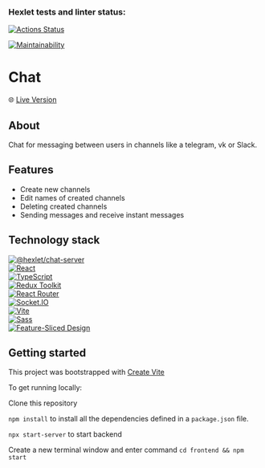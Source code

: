 ### Hexlet tests and linter status:

[![Actions Status](https://github.com/JS-Demi/frontend-project-12/actions/workflows/hexlet-check.yml/badge.svg)](https://github.com/JS-Demi/frontend-project-12/actions)

[![Maintainability](https://api.codeclimate.com/v1/badges/2c3ccf1775a0e94ceb0c/maintainability)](https://codeclimate.com/github/JS-Demi/Chat/maintainability)

# Chat
🌐 [Live Version](https://chat-ei7h.onrender.com/)

## About

Chat for messaging between users in channels like a telegram, vk or Slack.

## Features

- Create new channels
- Edit names of created channels
- Deleting created channels
- Sending messages and receive instant messages

## Technology stack

[![@hexlet/chat-server][shields-hexlet-chat-server-domain]](https://www.npmjs.com/package/@hexlet/chat-server) </br>
[![React][shields-react-domain]](https://react.dev/) </br>
[![TypeScript][shields-typescript-domain]](https://www.typescriptlang.org/) </br>
[![Redux Toolkit][shields-redux-domain]](https://redux-toolkit.js.org/) </br>
[![React Router][shields-react-router-domain]](https://reactrouter.com/) </br>
[![Socket.IO][shields-socket-io-domain]](https://socket.io/) </br>
[![Vite][shields-vite-domain]](https://vitejs.dev/) </br>
[![Sass][shields-sass-domain]](https://sass-scss.ru/) </br>
[![Feature-Sliced Design][shields-fsd-domain]](https://feature-sliced.design/) </br>

[shields-react-router-domain]: https://img.shields.io/badge/React_Router-CA4245?style=for-the-badge&logo=react-router&logoColor=white
[shields-typescript-domain]: https://img.shields.io/badge/typescript-%23007ACC.svg?style=for-the-badge&logo=typescript&logoColor=white
[shields-fsd-domain]: https://img.shields.io/badge/Feature--Sliced-Design?style=for-the-badge&color=F2F2F2&labelColor=262224&logoWidth=10&logo=data:image/png;base64,iVBORw0KGgoAAAANSUhEUgAAABQAAAAaCAYAAAC3g3x9AAAACXBIWXMAAALFAAACxQGJ1n/vAAAAAXNSR0IArs4c6QAAAARnQU1BAACxjwv8YQUAAABISURBVHgB7dKxCQAgDETR0w2cws0cys2cwhEUBbsggikCuVekDHwSQFlYo7Q+8KnmtHdFWMdk2cl5wSsbxGSZw8dm8pX9ZHUTMBUgGU2F718AAAAASUVORK5CYII=
[shields-vite-domain]: https://img.shields.io/badge/vite-%23646CFF.svg?style=for-the-badge&logo=vite&logoColor=white
[shields-react-domain]: https://img.shields.io/badge/react-%2320232a.svg?style=for-the-badge&logo=react&logoColor=%2361DAFB
[shields-redux-domain]: https://img.shields.io/badge/Redux--Toolkit-%23764abc?style=for-the-badge&logo=redux
[shields-sass-domain]: https://img.shields.io/badge/sass-F2F2F2?style=for-the-badge&logo=sass
[shields-socket-io-domain]: https://img.shields.io/badge/Socket.IO-black?style=for-the-badge&logo=socketdotio
[shields-hexlet-chat-server-domain]: https://img.shields.io/badge/%40hexlet%2Fchat--server-%23433EFF?style=for-the-badge&logo=npm

## Getting started

This project was bootstrapped with [Create Vite](https://vitejs.dev/guide/#getting-started)

To get running locally:

Clone this repository

`npm install` to install all the dependencies defined in a `package.json` file.

`npx start-server` to start backend

Create a new terminal window and enter command `cd frontend && npm start`
